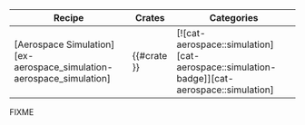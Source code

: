 | Recipe | Crates | Categories |
|---|---|---|
| [Aerospace Simulation][ex-aerospace_simulation-aerospace_simulation] | {{#crate }} | [![cat-aerospace::simulation][cat-aerospace::simulation-badge]][cat-aerospace::simulation] |

<div class="hidden">
FIXME
</div>
